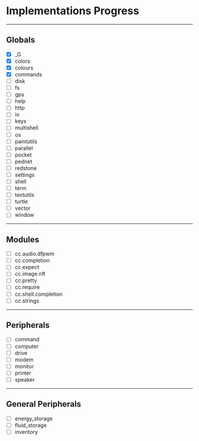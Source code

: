 # Implementations Progress

- - - 
## Globals
  - [x] _G
  - [x] colors
  - [x] colours
  - [x] commands
  - [ ] disk
  - [ ] fs
  - [ ] gps
  - [ ] help
  - [ ] http
  - [ ] io
  - [ ] keys
  - [ ] multishell
  - [ ] os
  - [ ] paintutils
  - [ ] parallel
  - [ ] pocket
  - [ ] pednet
  - [ ] redstone
  - [ ] settings
  - [ ] shell
  - [ ] term
  - [ ] textutils
  - [ ] turtle
  - [ ] vector
  - [ ] window
- - - 
## Modules
  - [ ] cc.audio.dfpwm
  - [ ] cc.completion
  - [ ] cc.expect
  - [ ] cc.image.nft
  - [ ] cc.pretty
  - [ ] cc.require
  - [ ] cc.shell.completion
  - [ ] cc.strings
- - - 
## Peripherals
  - [ ] command
  - [ ] computer
  - [ ] drive
  - [ ] modem
  - [ ] monitor
  - [ ] printer
  - [ ] speaker
- - - 
## General Peripherals
  - [ ] energy_storage
  - [ ] fluid_storage
  - [ ] inventory